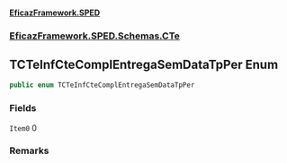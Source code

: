 #### [EficazFramework.SPED](EficazFrameworkSPED.md 'EficazFramework SPED')
### [EficazFramework.SPED.Schemas.CTe](EficazFramework.SPED.Schemas.CTe.md 'EficazFramework.SPED.Schemas.CTe')

## TCTeInfCteComplEntregaSemDataTpPer Enum

```csharp
public enum TCTeInfCteComplEntregaSemDataTpPer
```
### Fields

<a name='EficazFramework.SPED.Schemas.CTe.TCTeInfCteComplEntregaSemDataTpPer.Item0'></a>

`Item0` 0

### Remarks